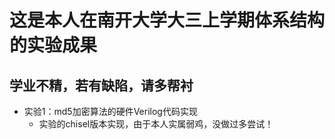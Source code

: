 # 这是本人在南开大学大三上学期体系结构的实验成果

## 学业不精，若有缺陷，请多帮衬

- 实验1：md5加密算法的硬件Verilog代码实现
  - 实验的chisel版本实现，由于本人实属弱鸡，没做过多尝试！